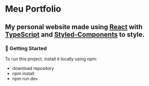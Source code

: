 # Meu Portfolio
<h2>My personal website made using <a href="https://react.dev/">React</a> with <a href="https://www.typescriptlang.org/">TypeScript</a> and <a href="https://styled-components.com/">Styled-Components</a> to style.</h2>

<h3>🚀 Getting Started</h3>

To run this project, install it locally using npm:

* download repository
* npm install
* npm run dev
